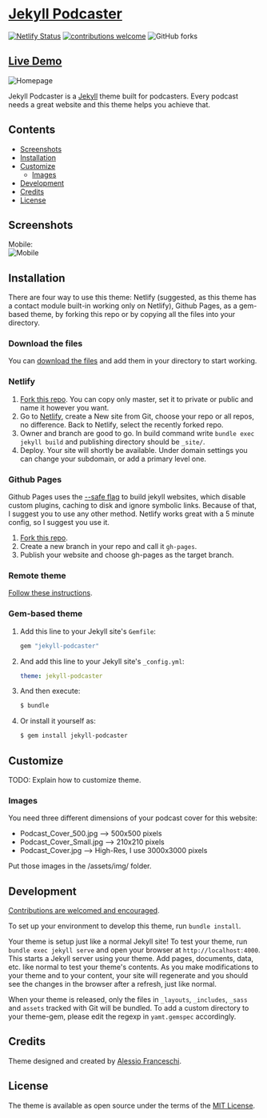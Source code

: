 # [Jekyll Podcaster](https://jekyll-podcaster.netlify.app/)
[![Netlify Status](https://api.netlify.com/api/v1/badges/249c3da6-7b23-4b57-915d-71934329e306/deploy-status)](https://jekyll-podcaster.netlify.app/)
[![contributions welcome](https://img.shields.io/badge/contributions-welcome-brightgreen.svg?style=flat)](https://github.com/PandaSekh/Jekyll-Podcaster/issues)
![GitHub forks](https://img.shields.io/github/forks/PandaSekh/Jekyll-Podcaster)
## [Live Demo](https://jekyll-podcaster.netlify.app/)

![Homepage](https://raw.githubusercontent.com/PandaSekh/Jekyll-YAMT/master/assets/img/screenshots/Screenshot.png?raw=true)

Jekyll Podcaster is a [Jekyll](http://jekyllrb.com) theme built for podcasters. Every podcast needs a great website and this theme helps you achieve that.

## Contents

- [Screenshots](#screenshots)
- [Installation](#installation)
- [Customize](#customize)
  - [Images](#images)
- [Development](#development)
- [Credits](#credits)
- [License](#license)

## Screenshots
Mobile:  
![Mobile](https://raw.githubusercontent.com/PandaSekh/Jekyll-YAMT/master/assets/img/screenshots/Screenshot_mobile.png?raw=true)

## Installation

There are four way to use this theme: Netlify (suggested, as this theme has a contact module built-in working only on Netlify), Github Pages, as a gem-based theme, by forking this repo or by copying all the files into your directory.

### Download the files
You can [download the files](https://github.com/PandaSekh/Jekyll-Podcaster/releases/latest) and add them in your directory to start working.

### Netlify

1. [Fork this repo](https://github.com/PandaSekh/Jekyll-Podcaster/generate). You can copy only master, set it to private or public and name it however you want.
2. Go to [Netlify](https://app.netlify.com/), create a New site from Git, choose your repo or all repos, no difference. Back to Netlify, select the recently forked repo.
3. Owner and branch are good to go. In build command write `bundle exec jekyll build` and publishing directory should be `_site/`.
4. Deploy. Your site will shortly be available. Under domain settings you can change your subdomain, or add a primary level one. 

### Github Pages

Github Pages uses the [--safe flag](https://jekyllrb.com/docs/configuration/options/) to build jekyll websites, which disable custom plugins, caching to disk and ignore symbolic links. Because of that, I suggest you to use any other method. Netlify works great with a 5 minute config, so I suggest you use it.

1. [Fork this repo](https://github.com/PandaSekh/Jekyll-Podcaster/generate).
2. Create a new branch in your repo and call it `gh-pages`.
3. Publish your website and choose gh-pages as the target branch.

### Remote theme

[Follow these instructions](https://help.github.com/en/github/working-with-github-pages/adding-a-theme-to-your-github-pages-site-using-jekyll).

### Gem-based theme 
1. Add this line to your Jekyll site's `Gemfile`:

    ```ruby
    gem "jekyll-podcaster"
    ```

2. And add this line to your Jekyll site's `_config.yml`:

    ```yaml
    theme: jekyll-podcaster
    ```

3. And then execute:

    ``` bash
    $ bundle
    ```

4. Or install it yourself as:
    
    ``` bash
    $ gem install jekyll-podcaster
    ```

## Customize
TODO: Explain how to customize theme.

### Images
You need three different dimensions of your podcast cover for this website:
- Podcast_Cover_500.jpg --> 500x500 pixels
- Podcast_Cover_Small.jpg --> 210x210 pixels
- Podcast_Cover.jpg --> High-Res, I use 3000x3000 pixels

Put those images in the /assets/img/ folder.

## Development

[Contributions are welcomed and encouraged](https://github.com/PandaSekh/Jekyll-YAMT/issues).

To set up your environment to develop this theme, run `bundle install`.

Your theme is setup just like a normal Jekyll site! To test your theme, run `bundle exec jekyll serve` and open your browser at `http://localhost:4000`. This starts a Jekyll server using your theme. Add pages, documents, data, etc. like normal to test your theme's contents. As you make modifications to your theme and to your content, your site will regenerate and you should see the changes in the browser after a refresh, just like normal.

When your theme is released, only the files in `_layouts`, `_includes`, `_sass` and `assets` tracked with Git will be bundled.
To add a custom directory to your theme-gem, please edit the regexp in `yamt.gemspec` accordingly.

## Credits
Theme designed and created by [Alessio Franceschi](https://github.com/PandaSekh/).

## License
The theme is available as open source under the terms of the [MIT License](https://github.com/PandaSekh/Jekyll-YAMT/blob/master/LICENSE.txt).